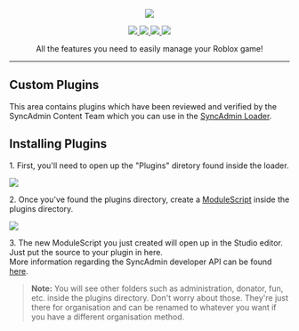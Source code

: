 <p align="center">
    <img src="http://i.imgur.com/YIzwAS5.png">
</p>
<p align="center">
    <a href="https://discord.gg/3nzcRkD">
        <img src="https://img.shields.io/discord/212155948863717377.svg">
    </a>
    <a href="https://twitter.com/SyncAdmin">
        <img src="https://img.shields.io/twitter/follow/SyncAdmin.svg?style=social&label=Follow&style=flat-square">
    </a>
    <a href="https://github.com/DataSynchronized/SyncAdmin/issues">
        <img src="https://img.shields.io/github/issues/datasynchronized/syncadmin.svg?style=flat">
    </a>
    <a href="https://syncadmin.cp">
        <img src="https://img.shields.io/website-up-down-green-red/https/syncadmin.co.svg?label=SyncAdmin%20Site">
    </a>
</p>

<p align="center">All the features you need to easily manage your Roblox game!</p>
<hr>

<h2>Custom Plugins</h2>
<p>This area contains plugins which have been reviewed and verified by the SyncAdmin Content Team which you can use in the <a href="http://www.roblox.com/library/549677290/SyncAdmin">SyncAdmin Loader</a>.</p>

<h2>Installing Plugins</h2>
<p>1. First, you'll need to open up the "Plugins" diretory found inside the loader.</p>
<img src="https://image.prntscr.com/image/4zpu1CuoTOKu_WelJwU6mg.png">

<p>2. Once you've found the plugins directory, create a <a href="http://wiki.roblox.com/index.php?title=API:Class/ModuleScript">ModuleScript</a> inside the plugins directory.</p>
<img src="https://image.prntscr.com/image/RhyCkZB3SL6yH6_bLGaS3g.png">

<p>3. The new ModuleScript you just created will open up in the Studio editor. Just put the source to your plugin in here.
<br>More information regarding the SyncAdmin developer API can be found <a href="https://github.com/DataSynchronized/SyncAdmin/wiki">here</a>.</p>

> **Note:** You will see other folders such as administration, donator, fun, etc. inside the plugins directory. Don't worry about those. 
> They're just there for organisation and can be renamed to whatever you want if you have a different organisation method.
